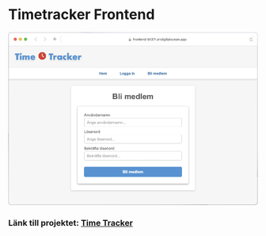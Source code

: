 # Timetracker Frontend

![](time-tracker.png)

### Länk till projektet: [Time Tracker](https://frontend-bt37r.ondigitalocean.app)
